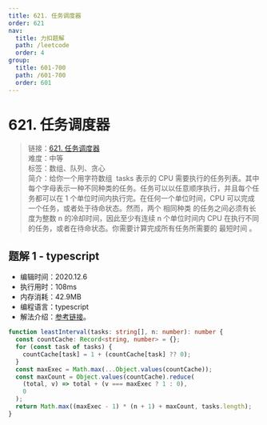 ```yaml
---
title: 621. 任务调度器
order: 621
nav:
  title: 力扣题解
  path: /leetcode
  order: 4
group:
  title: 601-700
  path: /601-700
  order: 601
---
```


# 621. 任务调度器

> 链接：[621. 任务调度器](https://leetcode-cn.com/problems/task-scheduler/)  
> 难度：中等  
> 标签：数组、队列、贪心  
> 简介：给你一个用字符数组  tasks 表示的 CPU 需要执行的任务列表。其中每个字母表示一种不同种类的任务。任务可以以任意顺序执行，并且每个任务都可以在 1 个单位时间内执行完。在任何一个单位时间，CPU 可以完成一个任务，或者处于待命状态。然而，两个 相同种类 的任务之间必须有长度为整数 n 的冷却时间，因此至少有连续 n 个单位时间内 CPU 在执行不同的任务，或者在待命状态。你需要计算完成所有任务所需要的 最短时间 。

## 题解 1 - typescript

- 编辑时间：2020.12.6
- 执行用时：108ms
- 内存消耗：42.9MB
- 编程语言：typescript
- 解法介绍：[参考链接](https://leetcode-cn.com/problems/task-scheduler/solution/ren-wu-diao-du-qi-by-leetcode-solution-ur9w/)。

```typescript
function leastInterval(tasks: string[], n: number): number {
  const countCache: Record<string, number> = {};
  for (const task of tasks) {
    countCache[task] = 1 + (countCache[task] ?? 0);
  }
  const maxExec = Math.max(...Object.values(countCache));
  const maxCount = Object.values(countCache).reduce(
    (total, v) => total + (v === maxExec ? 1 : 0),
    0
  );
  return Math.max((maxExec - 1) * (n + 1) + maxCount, tasks.length);
}
```
